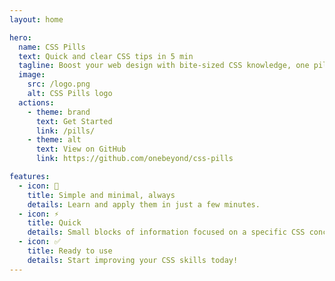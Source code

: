 ```yaml
---
layout: home

hero:
  name: CSS Pills
  text: Quick and clear CSS tips in 5 min
  tagline: Boost your web design with bite-sized CSS knowledge, one pill at a time
  image:
    src: /logo.png
    alt: CSS Pills logo
  actions:
    - theme: brand
      text: Get Started
      link: /pills/
    - theme: alt
      text: View on GitHub
      link: https://github.com/onebeyond/css-pills

features:
  - icon: 💊
    title: Simple and minimal, always
    details: Learn and apply them in just a few minutes.
  - icon: ⚡️
    title: Quick
    details: Small blocks of information focused on a specific CSS concept.
  - icon: ✅
    title: Ready to use
    details: Start improving your CSS skills today!
---
```

